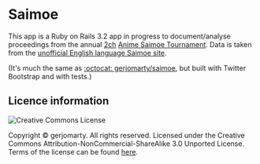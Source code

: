 Saimoe
======

This app is a Ruby on Rails 3.2 app in progress to document/analyse proceedings from the annual [2ch][1] [Anime Saimoe Tournament][2]\. Data is taken from the [unofficial English language Saimoe site][3]\.

\(It's much the same as [:octocat: gerjomarty/saimoe][4], but built with Twitter Bootstrap and with tests\.\)

Licence information
-------------------

![Creative Commons License][5]

Copyright &copy; gerjomarty\. All rights reserved\. Licensed under the Creative Commons Attribution-NonCommercial-ShareAlike 3\.0 Unported License\. Terms of the license can be found [here][6]\.

[1]: http://www.2ch.net/
[2]: http://ast2011.sitemix.jp/
[3]: http://www.animesaimoe.org/
[4]: http://github.com/gerjomarty/saimoe
[5]: http://i.creativecommons.org/l/by-nc-sa/3.0/88x31.png
[6]: http://creativecommons.org/licenses/by-nc-sa/3.0/